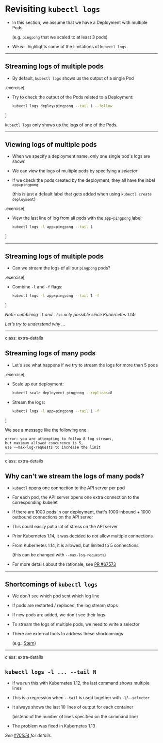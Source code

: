 # Revisiting `kubectl logs`

- In this section, we assume that we have a Deployment with multiple Pods

  (e.g. `pingpong` that we scaled to at least 3 pods)

- We will highlights some of the limitations of `kubectl logs`

---

## Streaming logs of multiple pods

- By default, `kubectl logs` shows us the output of a single Pod

.exercise[

- Try to check the output of the Pods related to a Deployment:
  ```bash
  kubectl logs deploy/pingpong --tail 1 --follow
  ```

<!--
```wait using pod/pingpong-```
```keys ^C```
-->

]

`kubectl logs` only shows us the logs of one of the Pods.

---

## Viewing logs of multiple pods

- When we specify a deployment name, only one single pod's logs are shown

- We can view the logs of multiple pods by specifying a *selector*

- If we check the pods created by the deployment, they all have the label `app=pingpong`

  (this is just a default label that gets added when using `kubectl create deployment`)

.exercise[

- View the last line of log from all pods with the `app=pingpong` label:
  ```bash
  kubectl logs -l app=pingpong --tail 1
  ```

]

---

## Streaming logs of multiple pods

- Can we stream the logs of all our `pingpong` pods?

.exercise[

- Combine `-l` and `-f` flags:
  ```bash
  kubectl logs -l app=pingpong --tail 1 -f
  ```

<!--
```wait seq=```
```key ^C```
-->

]

*Note: combining `-l` and `-f` is only possible since Kubernetes 1.14!*

*Let's try to understand why ...*

---

class: extra-details

## Streaming logs of many pods

- Let's see what happens if we try to stream the logs for more than 5 pods

.exercise[

- Scale up our deployment:
  ```bash
  kubectl scale deployment pingpong --replicas=8
  ```

- Stream the logs:
  ```bash
  kubectl logs -l app=pingpong --tail 1 -f
  ```

<!-- ```wait error:``` -->

]

We see a message like the following one:
```
error: you are attempting to follow 8 log streams,
but maximum allowed concurency is 5,
use --max-log-requests to increase the limit
```

---

class: extra-details

## Why can't we stream the logs of many pods?

- `kubectl` opens one connection to the API server per pod

- For each pod, the API server opens one extra connection to the corresponding kubelet

- If there are 1000 pods in our deployment, that's 1000 inbound + 1000 outbound connections on the API server

- This could easily put a lot of stress on the API server

- Prior Kubernetes 1.14, it was decided to *not* allow multiple connections

- From Kubernetes 1.14, it is allowed, but limited to 5 connections

  (this can be changed with `--max-log-requests`)

- For more details about the rationale, see
  [PR #67573](https://github.com/kubernetes/kubernetes/pull/67573)

---

## Shortcomings of `kubectl logs`

- We don't see which pod sent which log line

- If pods are restarted / replaced, the log stream stops

- If new pods are added, we don't see their logs

- To stream the logs of multiple pods, we need to write a selector

- There are external tools to address these shortcomings

  (e.g.: [Stern](https://github.com/wercker/stern))

---

class: extra-details

## `kubectl logs -l ... --tail N`

- If we run this with Kubernetes 1.12, the last command shows multiple lines

- This is a regression when `--tail` is used together with `-l`/`--selector`

- It always shows the last 10 lines of output for each container

  (instead of the number of lines specified on the command line)

- The problem was fixed in Kubernetes 1.13

*See [#70554](https://github.com/kubernetes/kubernetes/issues/70554) for details.*
